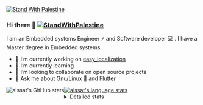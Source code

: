 [![Stand With Palestine](https://raw.githubusercontent.com/TheBSD/StandWithPalestine/main/banner-no-action.svg)](https://thebsd.github.io/StandWithPalestine)
### Hi there 👋   [![StandWithPalestine](https://raw.githubusercontent.com/TheBSD/StandWithPalestine/main/badges/StandWithPalestine.svg)](https://github.com/TheBSD/StandWithPalestine/blob/main/docs/README.md)

I am an Embedded systems Engineer ⚡️ and Software developer 💻 . I have a Master degree in Embedded systems
- 🔭 I’m currently working on [easy_localization](https://pub.dev/packages/easy_localization)
- 🌱 I’m currently learning 
- 👯 I’m looking to collaborate on open source projects
- 💬 Ask me about  Gnu/Linux 🐧 and [Flutter](https://flutter.dev) 

<a href="https://profile-summary-for-github.com/user/aissat">
  <img align="left" height="170px" src="https://github-readme-stats.vercel.app/api?username=aissat&show_icons=true&line_height=27&count_private=true&include_all_commits=true" alt="aissat's GitHub stats"/>
  <img src="https://github-readme-stats.vercel.app/api/top-langs/?username=aissat&hide_langs_below=5&layout=compact" alt="aissat's language stats"/>
</a>

<details>
<summary>Detailed stats</summary>
 

### 🧐 Waka Stats

<!--START_SECTION:waka-->
![Code Time](http://img.shields.io/badge/Code%20Time-6%2C408%20hrs%209%20mins-blue)

![Profile Views](http://img.shields.io/badge/Profile%20Views-0-blue)

![Lines of code](https://img.shields.io/badge/From%20Hello%20World%20I%27ve%20Written-2.2%20million%20lines%20of%20code-blue)

**🐱 My GitHub Data** 

> 📦 123.1 kB Used in GitHub's Storage 
 > 
> 🏆 388 Contributions in the Year 2024
 > 
> 💼 Opted to Hire
 > 
> 📜 172 Public Repositories 
 > 
> 🔑 32 Private Repositories 
 > 
**I'm a Night 🦉** 

```text
🌞 Morning                595 commits         ██░░░░░░░░░░░░░░░░░░░░░░░   07.68 % 
🌆 Daytime                1310 commits        ████░░░░░░░░░░░░░░░░░░░░░   16.91 % 
🌃 Evening                3243 commits        ██████████░░░░░░░░░░░░░░░   41.87 % 
🌙 Night                  2598 commits        ████████░░░░░░░░░░░░░░░░░   33.54 % 
```
📅 **I'm Most Productive on Thursday** 

```text
Monday                   725 commits         ██░░░░░░░░░░░░░░░░░░░░░░░   09.36 % 
Tuesday                  1199 commits        ████░░░░░░░░░░░░░░░░░░░░░   15.48 % 
Wednesday                936 commits         ███░░░░░░░░░░░░░░░░░░░░░░   12.08 % 
Thursday                 1551 commits        █████░░░░░░░░░░░░░░░░░░░░   20.02 % 
Friday                   1323 commits        ████░░░░░░░░░░░░░░░░░░░░░   17.08 % 
Saturday                 1280 commits        ████░░░░░░░░░░░░░░░░░░░░░   16.52 % 
Sunday                   732 commits         ██░░░░░░░░░░░░░░░░░░░░░░░   09.45 % 
```


📊 **This Week I Spent My Time On** 

```text
🕑︎ Time Zone: Africa/Algiers

💬 Programming Languages: 
Dart                     19 hrs 19 mins      ███████████████████░░░░░░   74.90 % 
Markdown                 3 hrs 21 mins       ███░░░░░░░░░░░░░░░░░░░░░░   13.01 % 
YAML                     2 hrs 18 mins       ██░░░░░░░░░░░░░░░░░░░░░░░   08.92 % 
Other                    47 mins             █░░░░░░░░░░░░░░░░░░░░░░░░   03.09 % 
Git Config               1 min               ░░░░░░░░░░░░░░░░░░░░░░░░░   00.08 % 

🔥 Editors: 
VS Code                  25 hrs 48 mins      █████████████████████████   100.00 % 

💻 Operating System: 
Linux                    25 hrs 48 mins      █████████████████████████   100.00 % 
```

**I Mostly Code in Dart** 

```text
Dart                     33 repos            ████████░░░░░░░░░░░░░░░░░   31.43 % 
TypeScript               12 repos            ███░░░░░░░░░░░░░░░░░░░░░░   11.43 % 
C++                      11 repos            ███░░░░░░░░░░░░░░░░░░░░░░   10.48 % 
Dockerfile               4 repos             █░░░░░░░░░░░░░░░░░░░░░░░░   03.81 % 
Rust                     3 repos             █░░░░░░░░░░░░░░░░░░░░░░░░   02.86 % 
```



**Timeline**

![Lines of Code chart](https://raw.githubusercontent.com/aissat/aissat/master/assets/bar_graph.png)


 Last Updated on 25/12/2024 01:13:32 UTC
<!--END_SECTION:waka-->

</details>
